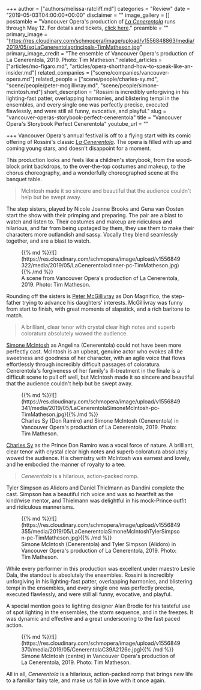 +++
author = ["authors/melissa-ratcliff.md"]
categories = "Review"
date = "2019-05-03T04:00:00+00:00"
disclaimer = ""
image_gallery = []
postamble = "Vancouver Opera's production of [_La Cenerentola_](https://www.vancouveropera.ca/cenerentola/) runs through May 12. For details and tickets, [click here](https://www.vancouveropera.ca/cenerentola/)."
preamble = ""
primary_image = "https://res.cloudinary.com/schmopera/image/upload/v1556848863/media/2019/05/sqLaCenerentolaprincipals-TimMatheson.jpg"
primary_image_credit = "The ensemble of Vancouver Opera's production of La Cenerentola, 2019. Photo: Tim Matheson."
related_articles = ["articles/mo-figaro.md", "articles/opera-shorthand-how-to-speak-like-an-insider.md"]
related_companies = ["scene/companies/vancouver-opera.md"]
related_people = ["scene/people/charles-sy.md", "scene/people/peter-mcgillivray.md", "scene/people/simone-mcintosh.md"]
short_description = "Rossini is incredibly unforgiving in his lighting-fast patter, overlapping harmonies, and blistering tempi in the ensembles, and every single one was perfectly precise, executed flawlessly, and were still all funny, evocative, and playful."
slug = "vancouver-operas-storybook-perfect-cenerentola"
title = "Vancouver Opera's Storybook Perfect Cenerentola"
youtube_url = ""

+++
Vancouver Opera's annual festival is off to a flying start with its comic offering of Rossini's classic [_La Cenerentola_](https://www.vancouveropera.ca/cenerentola/). The opera is filled with up and coming young stars, and doesn't disappoint for a moment.

This production looks and feels like a children's storybook, from the wood-block print backdrops, to the over-the-top costumes and makeup, to the chorus choreography, and a wonderfully choreographed scene at the banquet table.

>McIntosh made it so sincere and beautiful that the audience couldn't help but be swept away.

The step sisters, played by Nicole Joanne Brooks and Gena van Oosten start the show with their primping and preparing. The pair are a blast to watch and listen to. Their costumes and makeup are ridiculous and hilarious, and far from being upstaged by them, they use them to make their characters more outlandish and sassy. Vocally they blend seamlessly together, and are a blast to watch.

<figure data-type="image">{{% md %}}![](https://res.cloudinary.com/schmopera/image/upload/v1556849322/media/2019/05/LaCenerentoladinner-pc-TimMatheson.jpg){{% /md %}}

<figcaption>A scene from Vancouver Opera's production of La Cenerentola, 2019. Photo: Tim Matheson.</figcaption>

</figure>

Rounding off the sisters is [Peter McGillivray](/scene/people/peter-mcgillivray/) as Don Magnifico, the step-father trying to advance his daughters' interests. McGillivray was funny from start to finish, with great moments of slapstick, and a rich baritone to match.

>A brilliant, clear tenor with crystal clear high notes and superb coloratura absolutely wowed the audience.

[Simone McIntosh](/scene/people/simone-mcintosh/) as Angelina (Cenerentola) could not have been more perfectly cast. McIntosh is an upbeat, genuine actor who evokes all the sweetness and goodness of her character, with an agile voice that flows effortlessly through incredibly difficult passages of coloratura. Cenerentola's forgiveness of her family's ill-treatment in the finale is a difficult scene to pull off well, but McIntosh made it so sincere and beautiful that the audience couldn't help but be swept away.

<figure data-type="image">{{% md %}}![](https://res.cloudinary.com/schmopera/image/upload/v1556849341/media/2019/05/LaCenerentolaSimoneMcIntosh-pc-TimMatheson.jpg){{% /md %}}

<figcaption>Charles Sy (Don Ramiro) and Simone McIntosh (Cenerentola) in Vancouver Opera's production of La Cenerentola, 2019. Photo: Tim Matheson.</figcaption>

</figure>

[Charles Sy](/scene/people/charles-sy/) as the Prince Don Ramiro was a vocal force of nature. A brilliant, clear tenor with crystal clear high notes and superb coloratura absolutely wowed the audience. His chemistry with McIntosh was earnest and lovely, and he embodied the manner of royalty to a tee.

>_Cenerentola_ is a hilarious, action-packed romp.

Tyler Simpson as Alidoro and Daniel Thielmann as Dandini complete the cast. Simpson has a beautiful rich voice and was so heartfelt as the kind/wise mentor, and Thielmann was delightful in his mock-Prince outfit and ridiculous mannerisms.

<figure data-type="image">{{% md %}}![](https://res.cloudinary.com/schmopera/image/upload/v1556849355/media/2019/05/LaCenerentolaSimoneMcIntoshTylerSimpson-pc-TimMatheson.jpg){{% /md %}}

<figcaption>Simone McIntosh (Cenerentola) and Tyler Simpson (Alidoro) in Vancouver Opera's production of La Cenerentola, 2019. Photo: Tim Matheson.</figcaption>

</figure>

While every performer in this production was excellent under maestro Leslie Dala, the standout is absolutely the ensembles. Rossini is incredibly unforgiving in his lighting-fast patter, overlapping harmonies, and blistering tempi in the ensembles, and every single one was perfectly precise, executed flawlessly, and were still all funny, evocative, and playful.

A special mention goes to lighting designer Alan Brodie for his tasteful use of spot lighting in the ensembles, the storm sequence, and in the freezes. It was dynamic and effective and a great underscoring to the fast paced action.

<figure data-type="image">{{% md %}}![](https://res.cloudinary.com/schmopera/image/upload/v1556849370/media/2019/05/CenerentolaC39A2126e.jpg){{% /md %}}

<figcaption>Simone McIntosh (centre) in Vancouver Opera's production of La Cenerentola, 2019. Photo: Tim Matheson.</figcaption>

</figure>

All in all, _Cenerentola_ is a hilarious, action-packed romp that brings new life to a familiar fairy tale, and make us fall in love with it once again.
